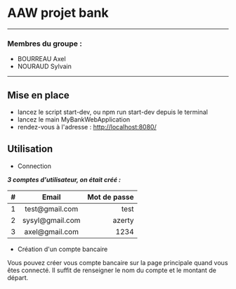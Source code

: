 # AAW projet bank
***

### Membres du groupe : 
* BOURREAU Axel 
* NOURAUD Sylvain

***
## Mise en place
* lancez le script start-dev, ou npm run start-dev depuis le terminal
* lancez le main MyBankWebApplication
* rendez-vous à l'adresse : <http://localhost:8080/>
  
## Utilisation

- Connection

***3 comptes d'utilisateur, on était créé :***


<table>
    <thead>
        <tr>
            <th>#</th>
            <th align="center">Email</th>
            <th align="right">Mot de passe</th>
        </tr>
    </thead>
    <tbody>
        <tr>
            <td>1</td>
            <td align="center">test@gmail.com</td>
            <td align="right">test</td>
        </tr>
        <tr>
            <td>2</td>
            <td align="center">sysyl@gmail.com</td>
            <td align="right">azerty</td>
        </tr>
        <tr>
            <td>3</td>
            <td align="center">axel@gmail.com</td>
            <td align="right">1234</td>
        </tr>
    </tbody>
</table>

- Création d'un compte bancaire

Vous pouvez créer vous compte bancaire sur la page principale quand vous êtes connecté.
Il suffit de renseigner le nom du compte et le montant de départ.



